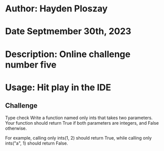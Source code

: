 # Author: Hayden Ploszay
# Date Septmember 30th, 2023
# Description: Online challenge number five
# Usage: Hit play in the IDE

## Challenge
Type check
Write a function named only ints that takes two parameters. Your function should return True if both parameters are integers, and False otherwise.

For example, calling only ints(1, 2) should return True, while calling only ints("a", 1) should return False.

